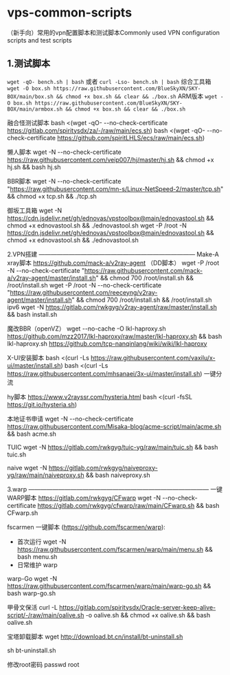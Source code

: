 # vps-common-scripts
（新手向）常用的vpn配置脚本和测试脚本Commonly used VPN configuration scripts and test scripts  

1.测试脚本
-- 
`wget -qO- bench.sh | bash` 
或者 
`curl -Lso- bench.sh | bash` 
综合工具箱 
`wget -O box.sh https://raw.githubusercontent.com/BlueSkyXN/SKY-BOX/main/box.sh && chmod +x box.sh && clear && ./box.sh` 
ARM版本 
`wget -O box.sh https://raw.githubusercontent.com/BlueSkyXN/SKY-BOX/main/armbox.sh && chmod +x box.sh && clear && ./box.sh`  

融合怪测试脚本
bash <(wget -qO- --no-check-certificate https://gitlab.com/spiritysdx/za/-/raw/main/ecs.sh)
bash <(wget -qO- --no-check-certificate https://github.com/spiritLHLS/ecs/raw/main/ecs.sh)

懒人脚本
wget -N --no-check-certificate https://raw.githubusercontent.com/veip007/hj/master/hj.sh && chmod +x hj.sh && bash hj.sh

BBR脚本
wget -N --no-check-certificate "https://raw.githubusercontent.com/mn-s/Linux-NetSpeed-2/master/tcp.sh" && chmod +x tcp.sh && ./tcp.sh

御坂工具箱
wget -N https://cdn.jsdelivr.net/gh/ednovas/vpstoolbox@main/ednovastool.sh && chmod +x ednovastool.sh && ./ednovastool.sh
wget -P /root -N https://cdn.jsdelivr.net/gh/ednovas/vpstoolbox@main/ednovastool.sh && chmod +x ednovastool.sh && ./ednovastool.sh

2.VPN搭建
——————————————————————————
Make-A xray脚本  https://github.com/mack-a/v2ray-agent  （DD脚本）
wget -P /root -N --no-check-certificate "https://raw.githubusercontent.com/mack-a/v2ray-agent/master/install.sh" && chmod 700 /root/install.sh && /root/install.sh
wget -P /root -N --no-check-certificate "https://raw.githubusercontent.com/reeceyng/v2ray-agent/master/install.sh" && chmod 700 /root/install.sh && /root/install.sh
ipv6
wget -N https://gitlab.com/rwkgyg/v2ray-agent/raw/master/install.sh && bash install.sh

魔改BBR（openVZ）
wget --no-cache -O lkl-haproxy.sh https://github.com/mzz2017/lkl-haproxy/raw/master/lkl-haproxy.sh && bash lkl-haproxy.sh
https://github.com/tcp-nanqinlang/wiki/wiki/lkl-haproxy

X-UI安装脚本
bash <(curl -Ls https://raw.githubusercontent.com/vaxilu/x-ui/master/install.sh)
bash <(curl -Ls https://raw.githubusercontent.com/mhsanaei/3x-ui/master/install.sh)   一键分流

hy脚本
https://www.v2rayssr.com/hysteria.html
bash <(curl -fsSL https://git.io/hysteria.sh)

本地证书申请
wget -N --no-check-certificate https://raw.githubusercontent.com/Misaka-blog/acme-script/main/acme.sh && bash acme.sh

TUIC
wget -N https://gitlab.com/rwkgyg/tuic-yg/raw/main/tuic.sh && bash tuic.sh


naive
wget -N https://gitlab.com/rwkgyg/naiveproxy-yg/raw/main/naiveproxy.sh && bash naiveproxy.sh

3.warp
——————————————————————————————
一键WARP脚本  https://gitlab.com/rwkgyg/CFwarp
wget -N --no-check-certificate https://gitlab.com/rwkgyg/cfwarp/raw/main/CFwarp.sh && bash CFwarp.sh


fscarmen 一键脚本 (https://github.com/fscarmen/warp):
 - 首次运行 wget -N https://raw.githubusercontent.com/fscarmen/warp/main/menu.sh && bash menu.sh
 - 日常维护 warp

warp-Go
wget -N https://raw.githubusercontent.com/fscarmen/warp/main/warp-go.sh && bash warp-go.sh


甲骨文保活
curl -L https://gitlab.com/spiritysdx/Oracle-server-keep-alive-script/-/raw/main/oalive.sh -o oalive.sh && chmod +x oalive.sh && bash oalive.sh

宝塔卸载脚本
wget http://download.bt.cn/install/bt-uninstall.sh

sh bt-uninstall.sh

修改root密码
passwd root

